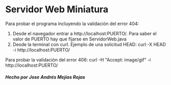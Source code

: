 # Servidor Web Miniatura

Para probar el programa incluyendo la validación del error 404:
1. Desde el navegador entrar a http://localhost:PUERTO/. Para saber el valor de PUERTO hay que fijarse en ServidorWeb.java
2. Desde la terminal con curl. Ejemplo de una solicitud HEAD: curl -X HEAD -i http://localhost:PUERTO/

Para probar la validación del error 406:
curl -H "Accept: image/gif" -i http://localhost:PUERTO/

##### Hecho por Jose  Andrés Mejías Rojas
